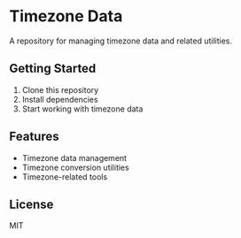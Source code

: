 # Timezone Data

A repository for managing timezone data and related utilities.

## Getting Started

1. Clone this repository
2. Install dependencies
3. Start working with timezone data

## Features

- Timezone data management
- Timezone conversion utilities
- Timezone-related tools

## License

MIT

